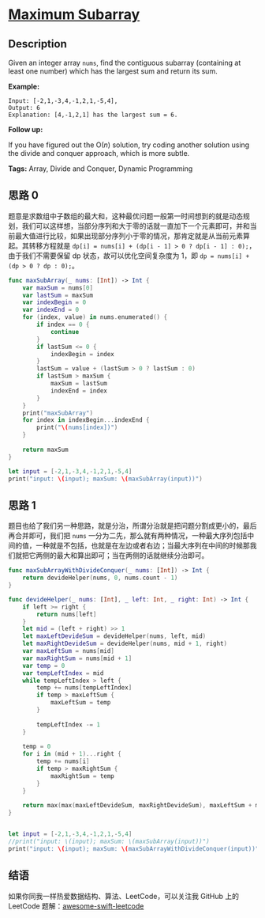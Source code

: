 # [Maximum Subarray][title]

## Description

Given an integer array `nums`, find the contiguous subarray (containing at least one number) which has the largest sum and return its sum.

**Example:**

```
Input: [-2,1,-3,4,-1,2,1,-5,4],
Output: 6
Explanation: [4,-1,2,1] has the largest sum = 6.
```

**Follow up:**

If you have figured out the O(*n*) solution, try coding another solution using the divide and conquer approach, which is more subtle.

**Tags:** Array, Divide and Conquer, Dynamic Programming


## 思路 0

题意是求数组中子数组的最大和，这种最优问题一般第一时间想到的就是动态规划，我们可以这样想，当部分序列和大于零的话就一直加下一个元素即可，并和当前最大值进行比较，如果出现部分序列小于零的情况，那肯定就是从当前元素算起。其转移方程就是 `dp[i] = nums[i] + (dp[i - 1] > 0 ? dp[i - 1] : 0);`，由于我们不需要保留 dp 状态，故可以优化空间复杂度为 1，即 `dp = nums[i] + (dp > 0 ? dp : 0);`。

```swift
func maxSubArray(_ nums: [Int]) -> Int {
    var maxSum = nums[0]
    var lastSum = maxSum
    var indexBegin = 0
    var indexEnd = 0
    for (index, value) in nums.enumerated() {
        if index == 0 {
            continue
        }
        if lastSum <= 0 {
            indexBegin = index
        }
        lastSum = value + (lastSum > 0 ? lastSum : 0)
        if lastSum > maxSum {
            maxSum = lastSum
            indexEnd = index
        }
    }
    print("maxSubArray")
    for index in indexBegin...indexEnd {
        print("\(nums[index])")
    }
    
    return maxSum
}

let input = [-2,1,-3,4,-1,2,1,-5,4]
print("input: \(input); maxSum: \(maxSubArray(input))")
```

## 思路 1

题目也给了我们另一种思路，就是分治，所谓分治就是把问题分割成更小的，最后再合并即可，我们把 `nums` 一分为二先，那么就有两种情况，一种最大序列包括中间的值，一种就是不包括，也就是在左边或者右边；当最大序列在中间的时候那我们就把它两侧的最大和算出即可；当在两侧的话就继续分治即可。

```swift
func maxSubArrayWithDivideConquer(_ nums: [Int]) -> Int {
    return devideHelper(nums, 0, nums.count - 1)
}

func devideHelper(_ nums: [Int], _ left: Int, _ right: Int) -> Int {
    if left >= right {
        return nums[left]
    }
    let mid = (left + right) >> 1
    let maxLeftDevideSum = devideHelper(nums, left, mid)
    let maxRightDevideSum = devideHelper(nums, mid + 1, right)
    var maxLeftSum = nums[mid]
    var maxRightSum = nums[mid + 1]
    var temp = 0
    var tempLeftIndex = mid
    while tempLeftIndex > left {
        temp += nums[tempLeftIndex]
        if temp > maxLeftSum {
            maxLeftSum = temp
        }
        
        tempLeftIndex -= 1
    }
    
    temp = 0
    for i in (mid + 1)...right {
        temp += nums[i]
        if temp > maxRightSum {
            maxRightSum = temp
        }
    }
    
    return max(max(maxLeftDevideSum, maxRightDevideSum), maxLeftSum + maxRightSum)
}


let input = [-2,1,-3,4,-1,2,1,-5,4]
//print("input: \(input); maxSum: \(maxSubArray(input))")
print("input: \(input); maxSum: \(maxSubArrayWithDivideConquer(input))")
```


## 结语

如果你同我一样热爱数据结构、算法、LeetCode，可以关注我 GitHub 上的 LeetCode 题解：[awesome-swift-leetcode][zgpeace]



[title]: https://leetcode.com/problems/maximum-subarray
[zgpeace]: https://github.com/zgpeace/awesome-swift-leetcode
